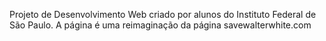 Projeto de Desenvolvimento Web criado por alunos do Instituto Federal de São Paulo.
A página é uma reimaginação da página savewalterwhite.com